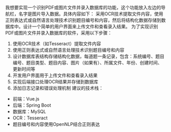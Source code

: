 我想要实现一个识别PDF或图片文件并录入数据库的功能，这个功能放入左边的导航栏，名字是图片导入数据。具体内容如下：
采用OCR技术提取文件内容，使用正则表达式或自然语言处理技术识别题目编号和内容，然后将结构化数据存储到数据库中。设计一个简单的用户界面来上传文件和查看录入结果。
为了实现识别PDF或图片文件并录入数据库的软件，采用以下步骤：
1. 使用OCR技术（如Tesseract）提取文件内容
2. 使用正则表达式或自然语言处理技术识别题目编号和内容
3. 设计数据库表结构存储结构化数据，每道题一条记录，包含：系统编号、题目编号、题目类型、题目内容、图片（如果有）、所属文件、年份、创建时间、更新时间等
4. 开发用户界面用于上传文件和查看录入结果
5. 实现后端接口处理OCR结果并存储到数据库
6. 添加日志记录和错误处理机制
建议的技术栈：
- 前端：Vue.js
- 后端：Spring Boot
- 数据库：MySQL
- OCR：Tesseract
- 题目编号和内容使用OpenNLP结合正则表达